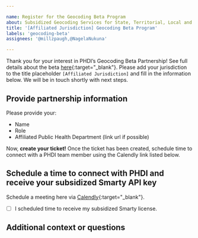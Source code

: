 ```yaml
---

name: Register for the Geocoding Beta Program
about: Subsidized Geocoding Services for State, Territorial, Local and Tribal Health departments.
title: '[Affiliated Jurisdiction] Geocoding Beta Program'
labels: 'geocoding-beta'
assignees: '@millzpaugh,@NagelaNukuna'

---
```

Thank you for your interest in PHDI’s Geocoding Beta Partnership! See full details about the beta [here](https://github.com/CDCgov/phdi/blob/main/docs/geocoding_pilot/overview.md){:target="_blank"}. Please add your jurisdiction to the title placeholder `[Affiliated Jurisdiction]` and fill in the information below. We will be in touch shortly with next steps. 


## Provide partnership information

Please provide your:

- Name
- Role
- Affiliated Public Health Department (link url if possible)

Now, **create your ticket!** Once the ticket has been created, schedule time to connect with a PHDI team member using the Calendly link listed below. 

## Schedule a time to connect with PHDI and receive your subsidized Smarty API key

Schedule a meeting here via [Calendly](https://calendly.com/ann-299/geocoding-beta-partner){:target="_blank"}.

- [ ]  I scheduled time to receive my subsidized Smarty license.

## Additional context or questions
